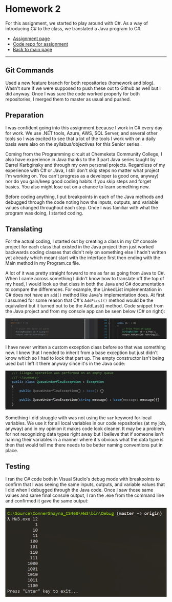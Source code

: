 # Homework 2
For this assignment, we started to play around with C#. As a way of introducing C# to the class, we translated a Java program to C#. 

* [Assignment page](http://www.wou.edu/~morses/classes/cs46x/assignments/HW3_1819.html)
* [Code repo for assignment](https://github.com/shaynuhcon/ConnerShayna_CS460/tree/master/HW3)
* [Back to main page](../README.md)

---

## Git Commands
Used a new feature branch for both repositories (homework and blog). Wasn't sure if we were supposed to push these out to Github as well but I did anyway. Once I was sure the code worked properly for both repositories, I merged them to master as usual and pushed.

## Preparation
I was confident going into this assignment because I work in C# every day for work. We use .NET tools, Azure, AWS, SQL Server, and several other tools so I was excited to see that a lot of the tools I work with on a daily basis were also on the syllabus/objectives for this Senior series.

Coming from the Programming circuit at Chemeketa Community College, I also have experience in Java thanks to the 3 part Java series taught by Darrel Karbginsky and through my own personal projects. Regardless of my experience with C# or Java, I still don't skip steps no matter what project I'm working on. You can't progress as a developer (a good one, anyway) nor do you gain/keep good coding habits if you skip steps and forget basics. You also might lose out on a chance to learn something new.

Before coding anything, I put breakpoints in each of the Java methods and debugged through the code noting how the inputs, outputs, and variable values changed throughout each step. Once I was familiar with what the program was doing, I started coding. 

## Translating 
For the actual coding, I started out by creating a class in my C# console project for each class that existed in the Java project then just worked backwards coding classes that didn't rely on something else I hadn't written yet already which meant start with the interface first then ending with the Main method in my Program.cs file. 

A lot of it was pretty straight forward to me as far as going from Java to C#. When I came across something I didn't know how to translate off the top of my head, I would look up that class in both the Java and C# documentation to compare the differences. For example, the LinkedList implementation in C# does not have an ```add()``` method like Java's implementation does. At first I assumed for some reason that C#'s ```AddFirst()``` method would be the equivalent but it turned out to be the AddLast() method. Code snippet from the Java project and from my console app can be seen below (C# on right):

![Add method](addmethod.PNG)

I have never written a custom exception class before so that was something new. I knew that I needed to inherit from a base exception but just didn't know which so I had to look that part up. The empty constructor isn't being used but I left it there anyway since it's in the Java code:

![Exception class](exceptionclass.PNG)


Something I did struggle with was not using the ```var``` keyword for local variables. We use it for all local variables in our code repositories (at my job, anyway) and in my opinion it makes code look cleaner. It may be a problem for not recognizing data types right away but I believe that if someone isn't naming their variables in a manner where it's obvious what the data type is then that would tell me there needs to be better naming conventions put in place.

## Testing
I ran the C# code both in Visual Studio's debug mode with breakpoints to confirm that I was seeing the same inputs, outputs, and variable values that I did when I debugged through the Java code. Once I saw those same values and same final console output, I ran the .exe from the command line and confirmed it gave the same output:

![Execute program](commandline.PNG)
